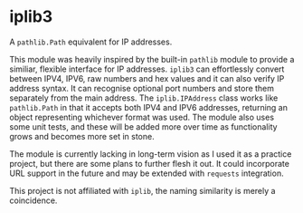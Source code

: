 # iplib3
 A `pathlib.Path` equivalent for IP addresses.

This module was heavily inspired by the built-in `pathlib` module to provide a similiar, flexible interface for IP addresses. `iplib3` can effortlessly convert between IPV4, IPV6, raw numbers and hex values and it can also verify IP address syntax. It can recognise optional port numbers and store them separately from the main address. The `iplib.IPAddress` class works like `pathlib.Path` in that it accepts both IPV4 and IPV6 addresses, returning an object representing whichever format was used. The module also uses some unit tests, and these will be added more over time as functionality grows and becomes more set in stone.

The module is currently lacking in long-term vision as I used it as a practice project, but there are some plans to further flesh it out. It could incorporate URL support in the future and may be extended with `requests` integration.

This project is not affiliated with `iplib`, the naming similarity is merely a coincidence.
